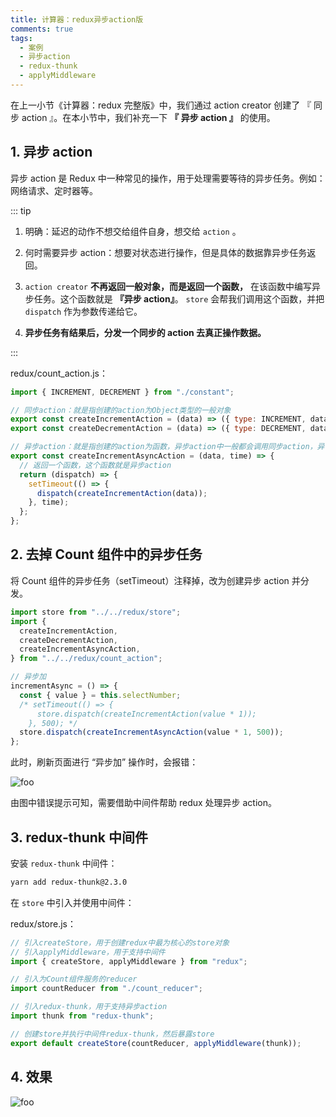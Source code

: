 ```yaml
---
title: 计算器：redux异步action版
comments: true
tags:
  - 案例
  - 异步action
  - redux-thunk
  - applyMiddleware
---
```


在上一小节《计算器：redux 完整版》中，我们通过 action creator 创建了 『 同步 action 』。在本小节中，我们补充一下 **『 异步 action 』** 的使用。

## 1. 异步 action

异步 action 是 Redux 中一种常见的操作，用于处理需要等待的异步任务。例如：网络请求、定时器等。

::: tip

1. 明确：延迟的动作不想交给组件自身，想交给 `action` 。

2. 何时需要异步 action：想要对状态进行操作，但是具体的数据靠异步任务返回。

3. `action creator` **不再返回一般对象，而是返回一个函数，** 在该函数中编写异步任务。这个函数就是 **『异步 action』**。
   `store` 会帮我们调用这个函数，并把 `dispatch` 作为参数传递给它。

4. **异步任务有结果后，分发一个同步的 action 去真正操作数据。**

:::

redux/count_action.js：

```js
import { INCREMENT, DECREMENT } from "./constant";

// 同步action：就是指创建的action为Object类型的一般对象
export const createIncrementAction = (data) => ({ type: INCREMENT, data });
export const createDecrementAction = (data) => ({ type: DECREMENT, data });

// 异步action：就是指创建的action为函数，异步action中一般都会调用同步action，异步action非必须。
export const createIncrementAsyncAction = (data, time) => {
  // 返回一个函数，这个函数就是异步action
  return (dispatch) => {
    setTimeout(() => {
      dispatch(createIncrementAction(data));
    }, time);
  };
};
```

## 2. 去掉 Count 组件中的异步任务

将 Count 组件的异步任务（setTimeout）注释掉，改为创建异步 action 并分发。

```jsx
import store from "../../redux/store";
import {
  createIncrementAction,
  createDecrementAction,
  createIncrementAsyncAction,
} from "../../redux/count_action";

// 异步加
incrementAsync = () => {
  const { value } = this.selectNumber;
  /* setTimeout(() => {
      store.dispatch(createIncrementAction(value * 1));
    }, 500); */
  store.dispatch(createIncrementAsyncAction(value * 1, 500));
};
```

此时，刷新页面进行 “异步加” 操作时，会报错：

<img class="zoomable" :src="$withBase('/images/screenshot/7/6/1.png')" alt="foo">

由图中错误提示可知，需要借助中间件帮助 redux 处理异步 action。

## 3. redux-thunk 中间件

安装 `redux-thunk` 中间件：

```sh
yarn add redux-thunk@2.3.0
```

在 `store` 中引入并使用中间件：

redux/store.js：

```js
// 引入createStore，用于创建redux中最为核心的store对象
// 引入applyMiddleware，用于支持中间件
import { createStore, applyMiddleware } from "redux";

// 引入为Count组件服务的reducer
import countReducer from "./count_reducer";

// 引入redux-thunk，用于支持异步action
import thunk from "redux-thunk";

// 创建store并执行中间件redux-thunk，然后暴露store
export default createStore(countReducer, applyMiddleware(thunk));
```

## 4. 效果

<img class="zoomable" :src="$withBase('/images/screenshot/7/6/2.gif')" alt="foo">
